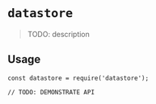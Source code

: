 # `datastore`

> TODO: description

## Usage

```
const datastore = require('datastore');

// TODO: DEMONSTRATE API
```
